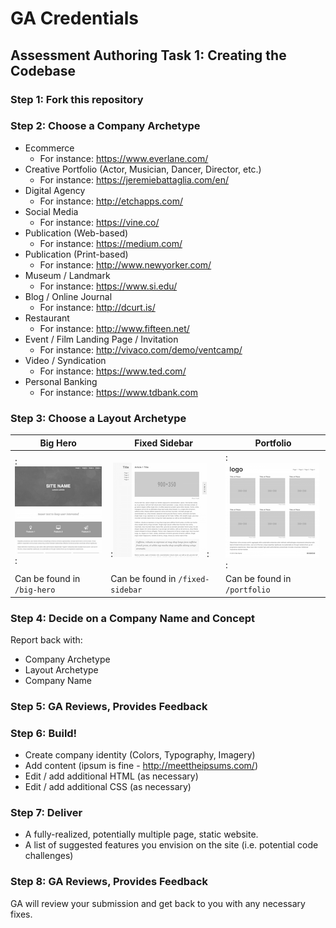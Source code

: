 # GA Credentials
## Assessment Authoring Task 1: Creating the Codebase

### Step 1: Fork this repository

### Step 2: Choose a Company Archetype
* Ecommerce 
  *  For instance: https://www.everlane.com/
* Creative Portfolio (Actor, Musician, Dancer, Director, etc.)  
  *  For instance: https://jeremiebattaglia.com/en/
* Digital Agency  
  *  For instance: http://etchapps.com/
* Social Media  
  *  For instance: https://vine.co/
* Publication (Web-based) 
  *  For instance: https://medium.com/
* Publication (Print-based) 
  *  For instance: http://www.newyorker.com/
* Museum / Landmark 
  *  For instance: https://www.si.edu/
* Blog / Online Journal 
  *  For instance: http://dcurt.is/
* Restaurant  
  *  For instance: http://www.fifteen.net/
* Event / Film Landing Page / Invitation  
  *  For instance: http://vivaco.com/demo/ventcamp/
* Video / Syndication 
  *  For instance: https://www.ted.com/
* Personal Banking  
  *  For instance: https://www.tdbank.com

### Step 3: Choose a Layout Archetype

| Big Hero | Fixed Sidebar | Portfolio | 
| -------- | ------------- | --------- |
|:![Big Hero](layouts/big-hero.png):|:![Fixed Sidebar](layouts/fixed-sidebar.png):|:![Portfolio](layouts/portfolio.png):|
| Can be found in `/big-hero` | Can be found in `/fixed-sidebar` | Can be found in `/portfolio` | 

### Step 4: Decide on a Company Name and Concept

Report back with:

- Company Archetype 
- Layout Archetype
- Company Name

### Step 5: GA Reviews, Provides Feedback

### Step 6: Build!

- Create company identity (Colors, Typography, Imagery)
- Add content (ipsum is fine - http://meettheipsums.com/)
- Edit / add additional HTML (as necessary)
- Edit / add additional CSS (as necessary)

### Step 7: Deliver

- A fully-realized, potentially multiple page, static website.
- A list of suggested features you envision on the site (i.e. potential code challenges)

### Step 8: GA Reviews, Provides Feedback

GA will review your submission and get back to you with any necessary fixes.
